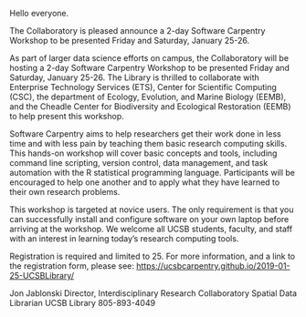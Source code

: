 Hello everyone.  

The Collaboratory is pleased announce a 2-day Software Carpentry Workshop to be presented Friday and Saturday, January 25-26.

As part of larger data science efforts on campus, the Collaboratory will be hosting a 2-day Software Carpentry Workshop to be presented Friday and Saturday, January 25-26. The Library is thrilled to collaborate with Enterprise Technology Services (ETS), Center for Scientific Computing (CSC), the department of Ecology, Evolution, and Marine Biology (EEMB), and the Cheadle Center for Biodiversity and Ecological Restoration (EEMB) to help present this workshop.

Software Carpentry aims to help researchers get their work done in less time and with less pain by teaching them basic research computing skills. This hands-on workshop will cover basic concepts and tools, including command line scripting, version control, data management, and task automation with the R statistical programming language. Participants will be encouraged to help one another and to apply what they have learned to their own research problems.

This workshop is targeted at novice users.  The only requirement is that you can successfully install and configure software on your own laptop before arriving at the workshop.  We welcome all UCSB students, faculty, and staff with an interest in learning today’s research computing tools.  

Registration is required and limited to 25.  For more information, and a link to the registration form, please see:
  https://ucsbcarpentry.github.io/2019-01-25-UCSBLibrary/

Jon Jablonski
Director, Interdisciplinary Research Collaboratory
Spatial Data Librarian
UCSB Library
805-893-4049




